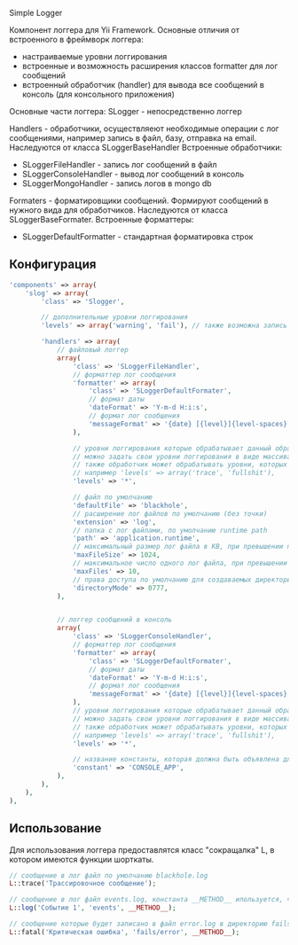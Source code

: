 Simple Logger

Компонент логгера для Yii Framework.
Основные отличия от встроенного в фреймворк логгера:
- настраиваемые уровни логгирования
- встроенные и возможность расширения классов formatter для лог сообщений
- встроенный обработчик (handler) для вывода все сообщений в консоль (для консольного приложения)


Основные части логгера:
SLogger - непосредственно логгер

Handlers - обработчики, осуществляеют необходимые операции с лог сообщениями,
например запись в файл, базу, отправка на email. Наследуются от класса SLoggerBaseHandler
Встроенные обработчики:
 - SLoggerFileHandler - запись лог сообщений в файл
 - SLoggerConsoleHandler - вывод лог сообщений в консоль
 - SLoggerMongoHandler - запись логов в mongo db

Formaters - форматировщики сообщений. Формируют сообщений в нужного вида для обработчиков.
Наследуются от класса SLoggerBaseFormater.
Встроенные форматтеры:
 - SLoggerDefaultFormatter - стандартная форматировка строк


Конфигурация
------------

```php
'components' => array(
    'slog' => array(
        'class' => 'Slogger',

        // дополнительные уровни логгирования
        'levels' => array('warning', 'fail'), // также возможна запись 'levels' => 'warning, fail',

        'handlers' => array(
            // файловый логгер
            array(
                'class' => 'SLoggerFileHandler',
                // форматтер лог сообщения
                'formatter' => array(
                    'class' => 'SLoggerDefaultFormater',
                    // формат даты
                    'dateFormat' => 'Y-m-d H:i:s',
                    // формат лог сообщения
                    'messageFormat' => '{date} [{level}]{level-spaces} {from} {message}',
                ),

                // уровни логгирования которые обрабатывает данный обработчик, по умолчанию все
                // можно задать свои уровни логгирования в виде массива или строки через запятую
                // также обработчик может обрабатывать уровни, которых нет в самом компоненте логгера
                // например 'levels' => array('trace', 'fullshit'),
                'levels' => '*',

                // файл по умолчанию
                'defaultFile' => 'blackhole',
                // расширение лог файлов по умолчанию (без точки)
                'extension' => 'log',
                // папка с лог файлами, по умолчанию runtime path
                'path' => 'application.runtime',
                // максимальный размер лог файла в KB, при превышении происходит ротация
                'maxFileSize' => 1024,
                // максимальное число одного лог файла, при превышении самый старый удаляется
                'maxFiles' => 10,
                // права доступа по умолчанию для создаваемых директорий лог файлов
                'directoryMode' => 0777,
            ),


            // логгер сообщений в консоль
            array(
                'class' => 'SLoggerConsoleHandler',
                // форматтер лог сообщения
                'formatter' => array(
                    'class' => 'SLoggerDefaultFormater',
                    // формат даты
                    'dateFormat' => 'Y-m-d H:i:s',
                    // формат лог сообщения
                    'messageFormat' => '{date} [{level}]{level-spaces} {from} {message}',
                ),
                // уровни логгирования которые обрабатывает данный обработчик, по умолчанию все
                // можно задать свои уровни логгирования в виде массива или строки через запятую
                // также обработчик может обрабатывать уровни, которых нет в самом компоненте логгера
                // например 'levels' => array('trace', 'fullshit'),
                'levels' => '*',

                // название константы, которая должна быть объявлена для консольного приложения
                'constant' => 'CONSOLE_APP',
            ),
        ),
    ),
),
```


Использование
-------------

Для использования логгера предоставлятся класс "сокращалка" L, в котором имеются функции шорткаты.

```php
// сообщение в лог файл по умолчанию blackhole.log
L::trace('Трассировочное сообщение');

// сообщение в лог файл events.log, константа __METHOD__ ипользуется, чтобы записать название функции источника сообщения
L::log('Событие 1', 'events', __METHOD__);

// сообщение которые будет записано в файл error.log в директорию fails (создастся автоматически)
L::fatal('Критическая ошибка', 'fails/error', __METHOD__);

```
